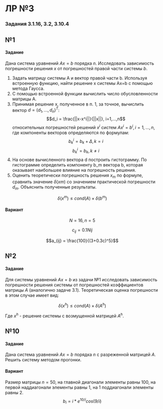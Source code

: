 # ЛР №3

### Задания 3.1.16, 3.2, 3.10.4

## №1
#### Задание
Дана система уравнений $Ax=b$ порядка $n$. Исследовать зависимость погрешности решения $x$ от погрешностей правой части системы $b$.
1. Задать матрицу системы A и вектор правой части b. Используя встроенную функцию, найти решение x системы Ax=b с помощью метода Гаусса.
2. С помощью встроенной функции вычислить число обусловленности матрицы A.
3. Принимая решение x, полученное в п. 1, за точное, вычислить вектор $d = (d_1,...,d_n)^T$:
$$d_i = \frac{||x-x^i||}{||x||}, i=1,...,n$$
относительных погрешностей решений $x^i$ систем $Ax^i = b^i, i=1,...,n$, где компоненты векторов определяются по формулам:
$$b_k^i = b_k + \Delta, k = i$$
$$b_k^i = b_k, k \neq i$$
4. На основе вычисленного вектора d построить гистограмму. По гистограмме определить компоненту b_m вектора b, которая оказывает наибольшее влияние на погрешность решения.
5. Оценить теоретически погрешность решения $x_m$ по формуле, cравнить значение $\delta(xm)$ со значением практической погрешности $d_m$. Объяснить полученные результаты.

$$\delta(x^m) \leq cond(A) \times \delta(b^m)$$

#### Вариант

$$N = 16, n = 5$$

$$c_{ij} = 0.1Nij$$

$$a_{ij} = \frac{100}{(3+0.3c)^5}$$

## №2
#### Задание
Для системы уравнений $Ax=b$ из задачи №1 исследовать зависимость погрешности решения системы от погрешностей коэффициентов матрицы $A$ (аналогично задаче 3.1).
Теоретическая оценка погрешности в этом случае имеет вид:

$$\delta(x^h) \leq cond(A) \times \delta(A^h)$$

Где $x^h$ - решение системы с возмущенной матрицей $A^h$.


## №10
#### Задание
Дана система уравнений $Ax=b$ порядка $n$ с разреженной матрицей $A$. Решить систему методом прогонки.

#### Вариант
Размер матрицы $n = 50$, на главной диагонали элементы равны 100, на первой наддиагонали элементы равны 1, на 1 поддиагонали элементы равны 2.
$$b_i = i * e^{10/i}cos(9/i)$$
